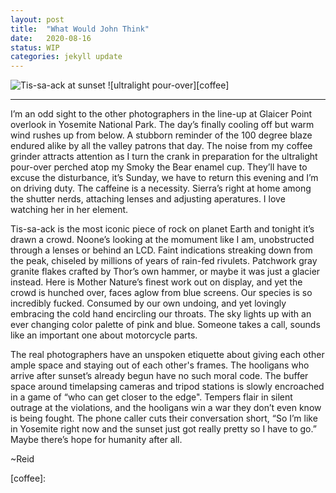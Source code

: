 ```yaml
---
layout: post
title:  "What Would John Think"
date:   2020-08-16
status: WIP
categories: jekyll update
--- 
```


![Tis-sa-ack at sunset][Tis-sa-ack]
![ultralight pour-over][coffee]

---

I’m an odd sight to the other photographers in the line-up at Glaicer Point overlook in Yosemite National Park. The day’s finally cooling off but warm wind rushes up from below. A stubborn reminder of the 100 degree blaze endured alike by all the valley patrons that day.  The noise from my coffee grinder attracts attention as I turn the crank in preparation for the ultralight pour-over perched atop my Smoky the Bear enamel cup. They’ll have to excuse the disturbance, it’s Sunday, we have to return this evening and I’m on driving duty.  The caffeine is a necessity.  Sierra’s right at home among the shutter nerds, attaching lenses and adjusting aperatures. I love watching her in her element.

Tis-sa-ack is the most iconic piece of rock on planet Earth and tonight it’s drawn a crowd. Noone’s looking at the momument like I am, unobstructed through a lenses or behind an LCD.  Faint indications streaking down from the peak, chiseled by millions of years of rain-fed rivulets.  Patchwork gray granite flakes crafted by Thor’s own hammer, or maybe it was just a glacier instead. Here is Mother Nature’s finest work out on display, and yet the crowd is hunched over, faces aglow from blue screens.  Our species is so incredibly fucked.  Consumed by our own undoing, and yet lovingly embracing the cold hand encircling our throats. The sky lights up with an ever changing color palette of pink and blue.  Someone takes a call, sounds like an important one about motorcycle parts.

The real photographers have an unspoken etiquette about giving each other ample space and staying out of each other's frames.  The hooligans who arrive after sunset’s already begun have no such moral code. The buffer space around timelapsing cameras and tripod stations is slowly encroached in a game of “who can get closer to the edge".  Tempers flair in silent outrage at the violations, and the hooligans win a war they don’t even know is being fought.  The phone caller cuts their conversation short, “So I’m like in Yosemite right now and the sunset just got really pretty so I have to go.” Maybe there’s hope for humanity after all.

~Reid

[Tis-sa-ack]: https://lh3.googleusercontent.com/xu7tPdRgKmwNmOn_EbDZgGYTwHmqNtbXVmsJtsXFSQu68GlBxTuJOnaYDGSKm7qHt7lK4uGo6vhiHxSNSVZiD7nHOujzCNbItvtwl6_AO4__QVxWvnEIPQOXBi-HH4pVKxCnupCEQQ=w2400 "Tis sa ack"

[coffee]:
<!--stackedit_data:
eyJoaXN0b3J5IjpbMTg0MzYxMDQ3NiwxNjQ5OTkzOTE3LC00Nz
E4NDU2MTUsMTE1ODY5NTg4OV19
-->